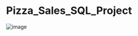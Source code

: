 # Pizza_Sales_SQL_Project
![image](https://github.com/user-attachments/assets/c0cc9d77-9078-4618-92d8-3edd96859688)

